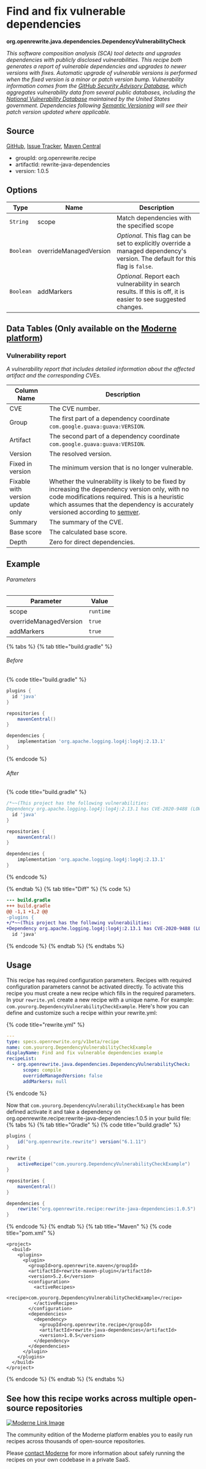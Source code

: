 # Find and fix vulnerable dependencies

**org.openrewrite.java.dependencies.DependencyVulnerabilityCheck**

_This software composition analysis (SCA) tool detects and upgrades dependencies with publicly disclosed vulnerabilities. This recipe both generates a report of vulnerable dependencies and upgrades to newer versions with fixes. Automatic upgrade of vulnerable versions is performed when the fixed version is a minor or patch version bump. Vulnerability information comes from the [GitHub Security Advisory Database](https://docs.github.com/en/code-security/security-advisories/global-security-advisories/about-the-github-advisory-database), which aggregates vulnerability data from several public databases, including the [National Vulnerability Database](https://nvd.nist.gov/) maintained by the United States government. Dependencies following [Semantic Versioning](https://semver.org/) will see their _patch_ version updated where applicable._

## Source

[GitHub](https://github.com/openrewrite/rewrite-java-dependencies/blob/main/src/main/java/org/openrewrite/java/dependencies/DependencyVulnerabilityCheck.java), [Issue Tracker](https://github.com/openrewrite/rewrite-java-dependencies/issues), [Maven Central](https://central.sonatype.com/artifact/org.openrewrite.recipe/rewrite-java-dependencies/1.0.5/jar)

* groupId: org.openrewrite.recipe
* artifactId: rewrite-java-dependencies
* version: 1.0.5

## Options

| Type | Name | Description |
| -- | -- | -- |
| `String` | scope | Match dependencies with the specified scope |
| `Boolean` | overrideManagedVersion | *Optional*. This flag can be set to explicitly override a managed dependency's version. The default for this flag is `false`. |
| `Boolean` | addMarkers | *Optional*. Report each vulnerability in search results. If this is off, it is easier to see suggested changes. |

## Data Tables (Only available on the [Moderne platform](https://app.moderne.io/))

### Vulnerability report

_A vulnerability report that includes detailed information about the affected artifact and the corresponding CVEs._

| Column Name | Description |
| ----------- | ----------- |
| CVE | The CVE number. |
| Group | The first part of a dependency coordinate `com.google.guava:guava:VERSION`. |
| Artifact | The second part of a dependency coordinate `com.google.guava:guava:VERSION`. |
| Version | The resolved version. |
| Fixed in version | The minimum version that is no longer vulnerable. |
| Fixable with version update only | Whether the vulnerability is likely to be fixed by increasing the dependency version only, with no code modifications required. This is a heuristic which assumes that the dependency is accurately versioned according to [semver](https://semver.org/). |
| Summary | The summary of the CVE. |
| Base score | The calculated base score. |
| Depth | Zero for direct dependencies. |

## Example

###### Parameters
| Parameter | Value |
| -- | -- |
|scope|`runtime`|
|overrideManagedVersion|`true`|
|addMarkers|`true`|


{% tabs %}
{% tab title="build.gradle" %}

###### Before
{% code title="build.gradle" %}
```groovy
plugins {
  id 'java'
}

repositories {
    mavenCentral()
}

dependencies {
    implementation 'org.apache.logging.log4j:log4j:2.13.1'
}
```
{% endcode %}

###### After
{% code title="build.gradle" %}
```groovy
/*~~(This project has the following vulnerabilities:
Dependency org.apache.logging.log4j:log4j:2.13.1 has CVE-2020-9488 (LOW severity, fixed in 2.13.2) - Improper validation of certificate with host mismatch in Apache Log4j SMTP appender)~~>*/plugins {
  id 'java'
}

repositories {
    mavenCentral()
}

dependencies {
    implementation 'org.apache.logging.log4j:log4j:2.13.1'
}
```
{% endcode %}

{% endtab %}
{% tab title="Diff" %}
{% code %}
```diff
--- build.gradle
+++ build.gradle
@@ -1,1 +1,2 @@
-plugins {
+/*~~(This project has the following vulnerabilities:
+Dependency org.apache.logging.log4j:log4j:2.13.1 has CVE-2020-9488 (LOW severity, fixed in 2.13.2) - Improper validation of certificate with host mismatch in Apache Log4j SMTP appender)~~>*/plugins {
  id 'java'
```
{% endcode %}
{% endtab %}
{% endtabs %}


## Usage

This recipe has required configuration parameters. Recipes with required configuration parameters cannot be activated directly. To activate this recipe you must create a new recipe which fills in the required parameters. In your `rewrite.yml` create a new recipe with a unique name. For example: `com.yourorg.DependencyVulnerabilityCheckExample`.
Here's how you can define and customize such a recipe within your rewrite.yml:

{% code title="rewrite.yml" %}
```yaml
---
type: specs.openrewrite.org/v1beta/recipe
name: com.yourorg.DependencyVulnerabilityCheckExample
displayName: Find and fix vulnerable dependencies example
recipeList:
  - org.openrewrite.java.dependencies.DependencyVulnerabilityCheck:
      scope: compile
      overrideManagedVersion: false
      addMarkers: null
```
{% endcode %}

Now that `com.yourorg.DependencyVulnerabilityCheckExample` has been defined activate it and take a dependency on org.openrewrite.recipe:rewrite-java-dependencies:1.0.5 in your build file:
{% tabs %}
{% tab title="Gradle" %}
{% code title="build.gradle" %}
```groovy
plugins {
    id("org.openrewrite.rewrite") version("6.1.11")
}

rewrite {
    activeRecipe("com.yourorg.DependencyVulnerabilityCheckExample")
}

repositories {
    mavenCentral()
}

dependencies {
    rewrite("org.openrewrite.recipe:rewrite-java-dependencies:1.0.5")
}
```
{% endcode %}
{% endtab %}
{% tab title="Maven" %}
{% code title="pom.xml" %}
```markup
<project>
  <build>
    <plugins>
      <plugin>
        <groupId>org.openrewrite.maven</groupId>
        <artifactId>rewrite-maven-plugin</artifactId>
        <version>5.2.6</version>
        <configuration>
          <activeRecipes>
            <recipe>com.yourorg.DependencyVulnerabilityCheckExample</recipe>
          </activeRecipes>
        </configuration>
        <dependencies>
          <dependency>
            <groupId>org.openrewrite.recipe</groupId>
            <artifactId>rewrite-java-dependencies</artifactId>
            <version>1.0.5</version>
          </dependency>
        </dependencies>
      </plugin>
    </plugins>
  </build>
</project>
```
{% endcode %}
{% endtab %}
{% endtabs %}

## See how this recipe works across multiple open-source repositories

[![Moderne Link Image](/.gitbook/assets/ModerneRecipeButton.png)](https://app.moderne.io/recipes/org.openrewrite.java.dependencies.DependencyVulnerabilityCheck)

The community edition of the Moderne platform enables you to easily run recipes across thousands of open-source repositories.

Please [contact Moderne](https://moderne.io/product) for more information about safely running the recipes on your own codebase in a private SaaS.
